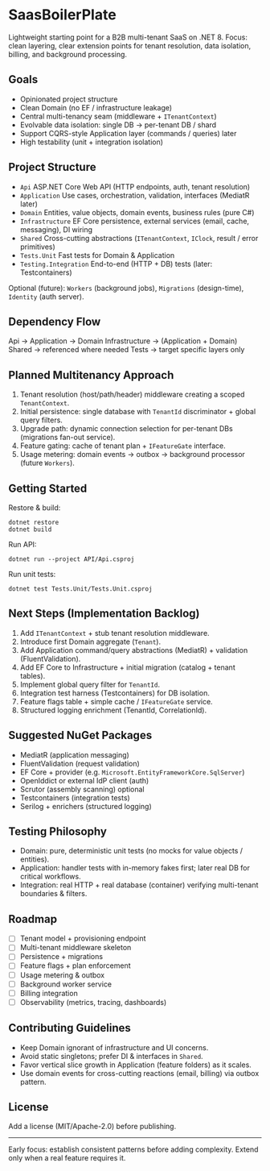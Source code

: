 # SaasBoilerPlate

Lightweight starting point for a B2B multi-tenant SaaS on .NET 8. Focus: clean layering, clear extension points for tenant resolution, data isolation, billing, and background processing.

## Goals
- Opinionated project structure
- Clean Domain (no EF / infrastructure leakage)
- Central multi-tenancy seam (middleware + `ITenantContext`)
- Evolvable data isolation: single DB -> per-tenant DB / shard
- Support CQRS-style Application layer (commands / queries) later
- High testability (unit + integration isolation)

## Project Structure
- `Api` ASP.NET Core Web API (HTTP endpoints, auth, tenant resolution)
- `Application` Use cases, orchestration, validation, interfaces (MediatR later)
- `Domain` Entities, value objects, domain events, business rules (pure C#)
- `Infrastructure` EF Core persistence, external services (email, cache, messaging), DI wiring
- `Shared` Cross-cutting abstractions (`ITenantContext`, `IClock`, result / error primitives)
- `Tests.Unit` Fast tests for Domain & Application
- `Testing.Integration` End-to-end (HTTP + DB) tests (later: Testcontainers)

Optional (future): `Workers` (background jobs), `Migrations` (design-time), `Identity` (auth server).

## Dependency Flow
Api -> Application -> Domain
Infrastructure -> (Application + Domain)
Shared -> referenced where needed
Tests -> target specific layers only

## Planned Multitenancy Approach
1. Tenant resolution (host/path/header) middleware creating a scoped `TenantContext`.
2. Initial persistence: single database with `TenantId` discriminator + global query filters.
3. Upgrade path: dynamic connection selection for per-tenant DBs (migrations fan-out service).
4. Feature gating: cache of tenant plan + `IFeatureGate` interface.
5. Usage metering: domain events -> outbox -> background processor (future `Workers`).

## Getting Started
Restore & build:
```
dotnet restore
dotnet build
```
Run API:
```
dotnet run --project API/Api.csproj
```
Run unit tests:
```
dotnet test Tests.Unit/Tests.Unit.csproj
```

## Next Steps (Implementation Backlog)
1. Add `ITenantContext` + stub tenant resolution middleware.
2. Introduce first Domain aggregate (`Tenant`).
3. Add Application command/query abstractions (MediatR) + validation (FluentValidation).
4. Add EF Core to Infrastructure + initial migration (catalog + tenant tables).
5. Implement global query filter for `TenantId`.
6. Integration test harness (Testcontainers) for DB isolation.
7. Feature flags table + simple cache / `IFeatureGate` service.
8. Structured logging enrichment (TenantId, CorrelationId).

## Suggested NuGet Packages
- MediatR (application messaging)
- FluentValidation (request validation)
- EF Core + provider (e.g. `Microsoft.EntityFrameworkCore.SqlServer`)
- OpenIddict or external IdP client (auth)
- Scrutor (assembly scanning) optional
- Testcontainers (integration tests)
- Serilog + enrichers (structured logging)

## Testing Philosophy
- Domain: pure, deterministic unit tests (no mocks for value objects / entities).
- Application: handler tests with in-memory fakes first; later real DB for critical workflows.
- Integration: real HTTP + real database (container) verifying multi-tenant boundaries & filters.

## Roadmap
- [ ] Tenant model + provisioning endpoint
- [ ] Multi-tenant middleware skeleton
- [ ] Persistence + migrations
- [ ] Feature flags + plan enforcement
- [ ] Usage metering & outbox
- [ ] Background worker service
- [ ] Billing integration
- [ ] Observability (metrics, tracing, dashboards)

## Contributing Guidelines
- Keep Domain ignorant of infrastructure and UI concerns.
- Avoid static singletons; prefer DI & interfaces in `Shared`.
- Favor vertical slice growth in Application (feature folders) as it scales.
- Use domain events for cross-cutting reactions (email, billing) via outbox pattern.

## License
Add a license (MIT/Apache-2.0) before publishing.

---
Early focus: establish consistent patterns before adding complexity. Extend only when a real feature requires it.